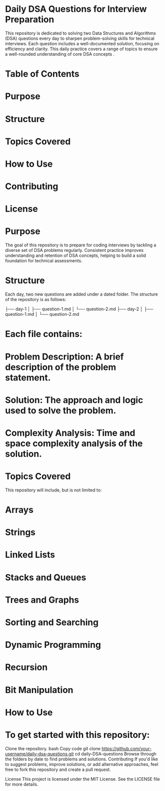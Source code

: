 # Daily DSA Questions for Interview Preparation

This repository is dedicated to solving two Data Structures and Algorithms (DSA) questions every day to sharpen problem-solving skills for technical interviews. Each question includes a well-documented solution, focusing on efficiency and clarity. This daily practice covers a range of topics to ensure a well-rounded understanding of core DSA concepts .

# Table of Contents
# Purpose
# Structure
# Topics Covered
# How to Use
# Contributing
# License

# Purpose
The goal of this repository is to prepare for coding interviews by tackling a diverse set of DSA problems regularly. Consistent practice improves understanding and retention of DSA concepts, helping to build a solid foundation for technical assessments.

# Structure
Each day, two new questions are added under a dated folder. The structure of the repository is as follows:

├── day-1
│   ├── question-1.md
│   └── question-2.md
├── day-2
│   ├── question-1.md
│   └── question-2.md

# Each file contains:

# Problem Description: A brief description of the problem statement.
# Solution: The approach and logic used to solve the problem.
# Complexity Analysis: Time and space complexity analysis of the solution.

# Topics Covered
This repository will include, but is not limited to:

# Arrays
# Strings
# Linked Lists
# Stacks and Queues
# Trees and Graphs
# Sorting and Searching
# Dynamic Programming
# Recursion
# Bit Manipulation
# How to Use
# To get started with this repository:

Clone the repository.
bash
Copy code
git clone https://github.com/your-username/daily-dsa-questions.git
cd daily-DSA-questions
Browse through the folders by date to find problems and solutions.
Contributing
If you'd like to suggest problems, improve solutions, or add alternative approaches, feel free to fork this repository and create a pull request.

License
This project is licensed under the MIT License. See the LICENSE file for more details.
